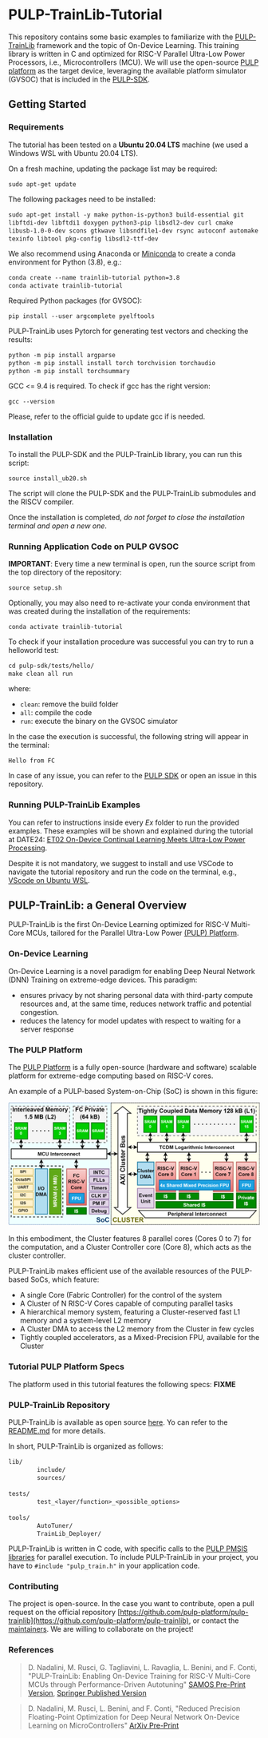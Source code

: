 # PULP-TrainLib-Tutorial

This repository contains some basic examples to familiarize with the [PULP-TrainLib](https://github.com/pulp-platform/pulp-trainlib) framework and the topic of On-Device Learning.
This training library is written in C and optimized for RISC-V Parallel Ultra-Low Power Processors, i.e., Microcontrollers (MCU). 
We will use the open-source [PULP platform](https://github.com/pulp-platform/pulp) as the target device, leveraging the available platform simulator (GVSOC) that is included in the [PULP-SDK](https://github.com/pulp-platform/pulp-sdk).

## Getting Started

### Requirements
The tutorial has been tested on a **Ubuntu 20.04 LTS** machine (we used a Windows WSL with Ubuntu 20.04 LTS).

On a fresh machine, updating the package list may be required:
```
sudo apt-get update
```
The following packages need to be installed:
```
sudo apt-get install -y make python-is-python3 build-essential git libftdi-dev libftdi1 doxygen python3-pip libsdl2-dev curl cmake libusb-1.0-0-dev scons gtkwave libsndfile1-dev rsync autoconf automake texinfo libtool pkg-config libsdl2-ttf-dev
```
We also recommend using Anaconda or [Miniconda](https://docs.anaconda.com/free/miniconda/miniconda-install/) to create a conda environment for Python (3.8), e.g.:
```
conda create --name trainlib-tutorial python=3.8
conda activate trainlib-tutorial
```
Required Python packages (for GVSOC):
```
pip install --user argcomplete pyelftools
```
PULP-TrainLib uses Pytorch for generating test vectors and checking the results:
```
python -m pip install argparse
python -m pip install install torch torchvision torchaudio
python -m pip install torchsummary
```

GCC <= 9.4 is required. To check if gcc has the right version:
```
gcc --version
```
Please, refer to the official guide to update gcc if is needed.

### Installation

To install the PULP-SDK and the PULP-TrainLib library, you can run this script:
```
source install_ub20.sh
```
The script will clone the PULP-SDK and the PULP-TrainLib submodules and the RISCV compiler. 

Once the installation is completed, _do not forget to close the installation terminal and open a new one_.


### Running Application Code on PULP GVSOC
**IMPORTANT**: Every time a new terminal is open, run the source script from the top directory of the repository:
```
source setup.sh
```
Optionally, you may also need to re-activate your conda environment that was created during the installation of the requirements:
```
conda activate trainlib-tutorial
```

To check if your installation procedure was successful you can try to run a helloworld test:
```
cd pulp-sdk/tests/hello/
make clean all run
```
where:
- `clean`: remove the build folder
- `all`: compile the code
- `run`: execute the binary on the GVSOC simulator

In the case the execution is successful, the following string will appear in the terminal:
```
Hello from FC
```

In case of any issue, you can refer to the [PULP SDK](https://github.com/pulp-platform/pulp-sdk) or open an issue in this repository.


### Running PULP-TrainLib Examples
You can refer to instructions inside every _Ex_ folder to run the provided examples. 
These examples will be shown and explained during the tutorial at DATE24:  [ET02 On-Device Continual Learning Meets Ultra-Low Power Processing](https://www.date-conference.com/embedded-tutorial/et02).

Despite it is not mandatory, we suggest to install and use VSCode to navigate the tutorial repository and run the code on the terminal, e.g., [VScode on Ubuntu WSL](https://code.visualstudio.com/docs/remote/wsl-tutorial).


## PULP-TrainLib: a General Overview

PULP-TrainLib is the first On-Device Learning optimized for RISC-V Multi-Core MCUs, tailored for the Parallel Ultra-Low Power [(PULP) Platform](https://www.pulp-platform.org/). 

### On-Device Learning

On-Device Learning is a novel paradigm for enabling Deep Neural Network (DNN) Training on extreme-edge devices. 
This paradigm: 
- ensures privacy by not sharing personal data with third-party compute resources and, at the same time, reduces network traffic and potential congestion. 
- reduces the latency for model updates with respect to waiting for a server response

### The PULP Platform

The [PULP Platform](https://www.pulp-platform.org/) is a fully open-source (hardware and software) scalable platform for extreme-edge computing based on RISC-V cores. 

An example of a PULP-based System-on-Chip (SoC) is shown in this figure:

![PULP](img/PULP.png)

In this embodiment, the Cluster features 8 parallel cores (Cores 0 to 7) for the computation, and a Cluster Controller core (Core 8), which acts as the cluster controller.

PULP-TrainLib makes efficient use of the available resources of the PULP-based SoCs, which feature:

- A single Core (Fabric Controller) for the control of the system
- A Cluster of N RISC-V Cores capable of computing parallel tasks
- A hierarchical memory system, featuring a Cluster-reserved fast L1 memory and a system-level L2 memory
- A Cluster DMA to access the L2 memory from the Cluster in few cycles
- Tightly coupled accelerators, as a Mixed-Precision FPU, available for the Cluster 

### Tutorial PULP Platform Specs
The platform used in this tutorial features the following specs:
**FIXME**

### PULP-TrainLib Repository

PULP-TrainLib is available as open source [here](https://github.com/pulp-platform/pulp-trainlib). 
Yo can refer to the [README.md](../pulp-trainlib/README.md) for more details. 

In short, PULP-TrainLib is organized as follows:

```
lib/                            
        include/                
        sources/                

tests/                          
        test_<layer/function>_<possible_options>

tools/                          
        AutoTuner/              
        TrainLib_Deployer/      
```



PULP-TrainLib is written in C code, with specific calls to the [PULP PMSIS libraries](https://github.com/pulp-platform/pulp-sdk/tree/main/rtos/pmsis) for parallel execution.
To include PULP-TrainLib in your project, you have to `#include "pulp_train.h"` in your application code.

### Contributing

The project is open-source. 
In the case you want to contribute, open a pull request on the official repository [https://github.com/pulp-platform/pulp-trainlib](https://github.com/pulp-platform/pulp-trainlib), or contact the [maintainers](https://github.com/pulp-platform/pulp-trainlib/blob/main/README.md#contributors). 
We are willing to collaborate on the project!

### References

> D. Nadalini, M. Rusci, G. Tagliavini, L. Ravaglia, L. Benini, and F. Conti, "PULP-TrainLib: Enabling On-Device Training for RISC-V Multi-Core MCUs through Performance-Driven Autotuning" [SAMOS Pre-Print Version](https://www.samos-conference.com/Resources_Samos_Websites/Proceedings_Repository_SAMOS/2022/Papers/Paper_14.pdf), [Springer Published Version](https://link.springer.com/chapter/10.1007/978-3-031-15074-6_13)

> D. Nadalini, M. Rusci, L. Benini, and F. Conti, "Reduced Precision Floating-Point Optimization for Deep Neural Network On-Device Learning on MicroControllers" [ArXiv Pre-Print](https://arxiv.org/abs/2305.19167)

